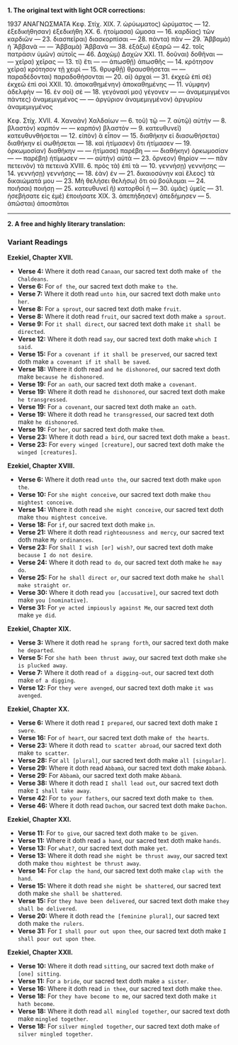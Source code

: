 **1. The original text with light OCR corrections:**

1937
ΑΝΑΓΝΩΣΜΑΤΑ
Κεφ. Στίχ.
XIX. 7. ὠρύωματος) ὠρύματος
— 12. ἐξεδικήθησαν) ἐξεδικήθη
XX. 6. ἡτοίμασα) ὤμοσα
— 16. καρδίας) τῶν καρδιῶν
— 23. διασπεῖραι) διασκορπίσαι
— 28. πάντα) πᾶν
— 29. Ἄββαμὰ) ἡ Ἄββανὰ
— — Ἄββαμὰ) Ἄββανὰ
— 38. ἐξάξω) ἐξαρῶ
— 42. τοῖς πατράσιν ὑμῶν) αὐτοῖς
— 46. Δαχὼμ) Δαχὼν
ΧΧΙ. 11. δοῦναι) δοθῆναι
— — χεῖρα) χεῖρας
— 13. τί) ἔτι
— — ἀπωσθῇ) ἀπωσθῆς
— 14. κρότησον χεῖρα) κρότησον τῇ χειρὶ
— 15. θρυφθῇ) θραυσθήσεται
— — παραδέδονται) παραδοθήσονται
— 20. αἱ) ἀρχαὶ
— 31. ἐκχεῶ ἐπὶ σὲ) ἐκχεῶ ἐπὶ σοὶ
XXII. 10. ἀποκαθημένην) ἀποκαθημένης
— 11. νύμφην) ἀδελφὴν
— 16. ἐν σοὶ) σὲ
— 18. γεγόνασί μοι) γέγονεν
— — ἀναμεμιγμένοι πάντες) ἀναμεμιγμένος
— — ἀργύριον ἀναμεμιγμένον) ἀργυρίου ἀναμεμιγμένος

Κεφ. Στίχ.
XVII. 4. Χαναὰν) Χαλδαίων
— 6. τοῦ) τῷ
— 7. αὐτῷ) αὐτὴν
— 8. βλαστόν) καρπόν
— — καρπόν) βλαστόν
— 9. κατευθυνεῖ) κατευθυνθήσεται
— 12. εἰπὸν) ἃ εἶπον
— 15. διαθήκην εἰ διασωθήσεται) διαθήκην εἰ σωθήσεται
— 18. καὶ ἠτίμασεν) ὅτι ἠτίμασεν
— 19. ὁρκωμοσίαν) διαθήκην
— — ἠτίμασε) παρέβη
— — διαθήκην) ὁρκωμοσίαν
— — παρέβη) ἠτίμωσεν
— — αὐτὴν) αὐτὰ
— 23. ὄρνεον) θηρίον
— — πᾶν πετεινὸν) τὰ πετεινὰ
XVIII. 6. πρὸς τὰ) ἐπὶ τὰ
— 10. γεννήσῃ) γεννήσης
— 14. γεννήσῃ) γεννήσης
— 18. ἐὰν) ἐν
— 21. δικαιοσύνην καὶ ἔλεος) τὰ δικαιώματά μου
— 23. Μὴ θελήσει θελήσω) ὅτι οὐ βούλομαι
— 24. ποιῆσαι) ποιήσῃ
— 25. κατευθυνεῖ ἢ) κατορθοῖ ἢ
— 30. ὑμᾶς) ὑμεῖς
— 31. ἠσεβήσατε εἰς ἐμὲ) ἐποιήσατε
XIX. 3. ἀπεπήδησεν) ἀπεδήμησεν
— 5. ἀπῶσται) ἀποσπᾶται

---

**2. A free and highly literary translation:**

### **Variant Readings**

**Ezekiel, Chapter XVII.**
*   **Verse 4:** Where it doth read `Canaan`, our sacred text doth make `of the Chaldeans`.
*   **Verse 6:** For `of the`, our sacred text doth make `to the`.
*   **Verse 7:** Where it doth read `unto him`, our sacred text doth make `unto her`.
*   **Verse 8:** For `a sprout`, our sacred text doth make `fruit`.
*   **Verse 8:** Where it doth read `fruit`, our sacred text doth make `a sprout`.
*   **Verse 9:** For `it shall direct`, our sacred text doth make `it shall be directed`.
*   **Verse 12:** Where it doth read `say`, our sacred text doth make `which I said`.
*   **Verse 15:** For `a covenant if it shall be preserved`, our sacred text doth make `a covenant if it shall be saved`.
*   **Verse 18:** Where it doth read `and he dishonored`, our sacred text doth make `because he dishonored`.
*   **Verse 19:** For `an oath`, our sacred text doth make `a covenant`.
*   **Verse 19:** Where it doth read `he dishonored`, our sacred text doth make `he transgressed`.
*   **Verse 19:** For `a covenant`, our sacred text doth make `an oath`.
*   **Verse 19:** Where it doth read `he transgressed`, our sacred text doth make `he dishonored`.
*   **Verse 19:** For `her`, our sacred text doth make `them`.
*   **Verse 23:** Where it doth read `a bird`, our sacred text doth make `a beast`.
*   **Verse 23:** For `every winged [creature]`, our sacred text doth make `the winged [creatures]`.

**Ezekiel, Chapter XVIII.**
*   **Verse 6:** Where it doth read `unto the`, our sacred text doth make `upon the`.
*   **Verse 10:** For `she might conceive`, our sacred text doth make `thou mightest conceive`.
*   **Verse 14:** Where it doth read `she might conceive`, our sacred text doth make `thou mightest conceive`.
*   **Verse 18:** For `if`, our sacred text doth make `in`.
*   **Verse 21:** Where it doth read `righteousness and mercy`, our sacred text doth make `My ordinances`.
*   **Verse 23:** For `Shall I wish [or] wish?`, our sacred text doth make `because I do not desire`.
*   **Verse 24:** Where it doth read `to do`, our sacred text doth make `he may do`.
*   **Verse 25:** For `he shall direct or`, our sacred text doth make `he shall make straight or`.
*   **Verse 30:** Where it doth read `you [accusative]`, our sacred text doth make `you [nominative]`.
*   **Verse 31:** For `ye acted impiously against Me`, our sacred text doth make `ye did`.

**Ezekiel, Chapter XIX.**
*   **Verse 3:** Where it doth read `he sprang forth`, our sacred text doth make `he departed`.
*   **Verse 5:** For `she hath been thrust away`, our sacred text doth make `she is plucked away`.
*   **Verse 7:** Where it doth read `of a digging-out`, our sacred text doth make `of a digging`.
*   **Verse 12:** For `they were avenged`, our sacred text doth make `it was avenged`.

**Ezekiel, Chapter XX.**
*   **Verse 6:** Where it doth read `I prepared`, our sacred text doth make `I swore`.
*   **Verse 16:** For `of heart`, our sacred text doth make `of the hearts`.
*   **Verse 23:** Where it doth read `to scatter abroad`, our sacred text doth make `to scatter`.
*   **Verse 28:** For `all [plural]`, our sacred text doth make `all [singular]`.
*   **Verse 29:** Where it doth read `Abbamà`, our sacred text doth make `Abbanà`.
*   **Verse 29:** For `Abbamà`, our sacred text doth make `Abbanà`.
*   **Verse 38:** Where it doth read `I shall lead out`, our sacred text doth make `I shall take away`.
*   **Verse 42:** For `to your fathers`, our sacred text doth make `to them`.
*   **Verse 46:** Where it doth read `Dachom`, our sacred text doth make `Dachon`.

**Ezekiel, Chapter XXI.**
*   **Verse 11:** For `to give`, our sacred text doth make `to be given`.
*   **Verse 11:** Where it doth read `a hand`, our sacred text doth make `hands`.
*   **Verse 13:** For `what?`, our sacred text doth make `yet`.
*   **Verse 13:** Where it doth read `she might be thrust away`, our sacred text doth make `thou mightest be thrust away`.
*   **Verse 14:** For `clap the hand`, our sacred text doth make `clap with the hand`.
*   **Verse 15:** Where it doth read `she might be shattered`, our sacred text doth make `she shall be shattered`.
*   **Verse 15:** For `they have been delivered`, our sacred text doth make `they shall be delivered`.
*   **Verse 20:** Where it doth read `the [feminine plural]`, our sacred text doth make `the rulers`.
*   **Verse 31:** For `I shall pour out upon thee`, our sacred text doth make `I shall pour out upon thee`.

**Ezekiel, Chapter XXII.**
*   **Verse 10:** Where it doth read `sitting`, our sacred text doth make `of [one] sitting`.
*   **Verse 11:** For `a bride`, our sacred text doth make `a sister`.
*   **Verse 16:** Where it doth read `in thee`, our sacred text doth make `thee`.
*   **Verse 18:** For `they have become to me`, our sacred text doth make `it hath become`.
*   **Verse 18:** Where it doth read `all mingled together`, our sacred text doth make `mingled together`.
*   **Verse 18:** For `silver mingled together`, our sacred text doth make `of silver mingled together`.

